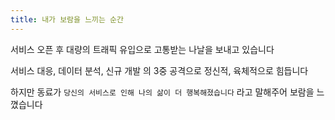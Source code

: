 ```yaml
---
title: 내가 보람을 느끼는 순간
---
```


서비스 오픈 후 대량의 트래픽 유입으로 고통받는 나날을 보내고 있습니다

서비스 대응, 데이터 분석, 신규 개발 의 3중 공격으로 정신적, 육체적으로 힘듭니다

하지만 동료가 `당신의 서비스로 인해 나의 삶이 더 행복해졌습니다` 라고 말해주어 보람을 느꼈습니다
